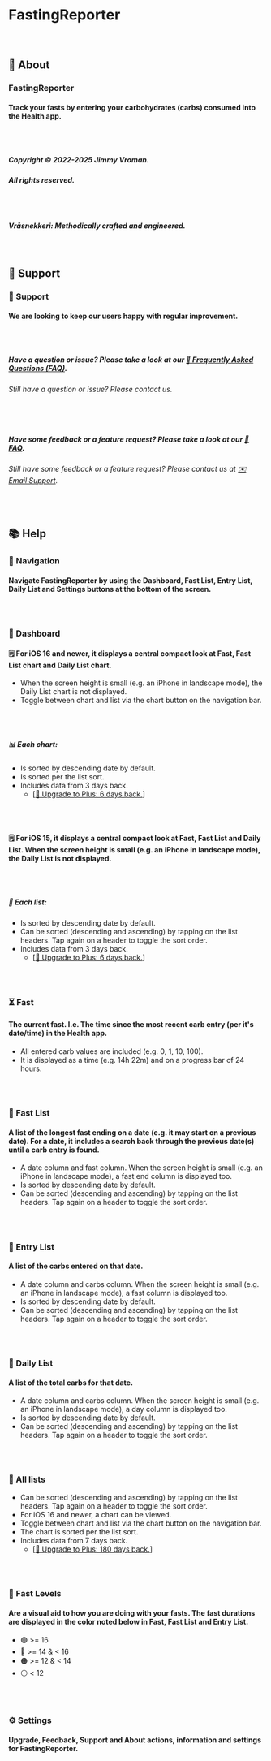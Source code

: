 # FastingReporter

###### &nbsp;  

## 📖 About
### FastingReporter
#### Track your fasts by entering your carbohydrates (carbs) consumed into the Health app.

###### &nbsp;  

##### Copyright © 2022-2025 Jimmy Vroman.
##### All rights reserved.

###### &nbsp;  

##### Vråsnekkeri: Methodically crafted and engineered.

###### &nbsp;  

## 🛟 Support
###  📧 Support
#### We are looking to keep our users happy with regular improvement.

###### &nbsp;  

##### Have a question or issue? Please take a look at our [📌 Frequently Asked Questions (FAQ)](http://vraasnekkeri.com/faq/).
###### Still have a question or issue? Please contact us.

###### &nbsp;  

##### Have some feedback or a feature request? Please take a look at our [📌 FAQ](http://vraasnekkeri.com/faq/).
###### Still have some feedback or a feature request? Please contact us at [✉️ Email Support](mailto:support@vraasnekkeri.com?subject=FastingReporter%20Support%3A%20Feedback%7CFeature%7CIssue%3A&body=Please%20describe%20your%20feedback,%20feature%20request%20or%20issue%20below.%0A----------------------------------%0A%20).

###### &nbsp;  

## 📚 Help
### 🧭 Navigation
#### Navigate FastingReporter by using the Dashboard, Fast List, Entry List, Daily List and Settings buttons at the bottom of the screen.

###### &nbsp;  

### 🚗 Dashboard
#### 🗒️ For iOS 16 and newer, it displays a central compact look at Fast, Fast List chart and Daily List chart.
+ When the screen height is small (e.g. an iPhone in landscape mode), the Daily List chart is not displayed.
+ Toggle between chart and list via the chart button on the navigation bar.

###### &nbsp;  

##### 📊 Each chart:
+ Is sorted by descending date by default.
+ Is sorted per the list sort.
+ Includes data from 3 days back.
    + [[🚀 Upgrade to Plus: 6 days back.](http://vraasnekkeri.com/apps/)]

###### &nbsp;  

#### 🗒️ For iOS 15, it displays a central compact look at Fast, Fast List and Daily List. When the screen height is small (e.g. an iPhone in landscape mode), the Daily List is not displayed.

###### &nbsp;  

##### 🧾 Each list:
+ Is sorted by descending date by default.
+ Can be sorted (descending and ascending) by tapping on the list headers. Tap again on a header to toggle the sort order.
+ Includes data from 3 days back.
    + [[🚀 Upgrade to Plus: 6 days back.](http://vraasnekkeri.com/apps/)]

###### &nbsp;  

### ⏳ Fast
#### The current fast. I.e. The time since the most recent carb entry (per it's date/time) in the Health app.
+ All entered carb values are included (e.g. 0, 1, 10, 100).
+ It is displayed as a time (e.g. 14h 22m) and on a progress bar of 24 hours.

###### &nbsp;  

### 🧾 Fast List
#### A list of the longest fast ending on a date (e.g. it may start on a previous date). For a date, it includes a search back through the previous date(s) until a carb entry is found.
+ A date column and fast column. When the screen height is small (e.g. an iPhone in landscape mode), a fast end column is displayed too.
+ Is sorted by descending date by default.
+ Can be sorted (descending and ascending) by tapping on the list headers. Tap again on a header to toggle the sort order.

###### &nbsp;  

### 🧾 Entry List
#### A list of the carbs entered on that date.
+ A date column and carbs column. When the screen height is small (e.g. an iPhone in landscape mode), a fast column is displayed too.
+ Is sorted by descending date by default.
+ Can be sorted (descending and ascending) by tapping on the list headers. Tap again on a header to toggle the sort order.

###### &nbsp;  

### 🧾 Daily List
#### A list of the total carbs for that date.
+ A date column and carbs column. When the screen height is small (e.g. an iPhone in landscape mode), a day column is displayed too.
+ Is sorted by descending date by default.
+ Can be sorted (descending and ascending) by tapping on the list headers. Tap again on a header to toggle the sort order.

###### &nbsp;  

### 🧾 All lists
+ Can be sorted (descending and ascending) by tapping on the list headers. Tap again on a header to toggle the sort order.
+ For iOS 16 and newer, a chart can be viewed.
+ Toggle between chart and list via the chart button on the navigation bar.
+ The chart is sorted per the list sort.
+ Includes data from 7 days back.
    + [[🚀 Upgrade to Plus: 180 days back.](http://vraasnekkeri.com/apps/)]

###### &nbsp;  

### 🔑 Fast Levels
#### Are a visual aid to how you are doing with your fasts. The fast durations are displayed in the color noted below in Fast, Fast List and Entry List.
+ 🟢 >= 16
+ 🔵 >= 14 & < 16
+ 🟠 >= 12 & < 14
+ ⚪️ < 12

###### &nbsp;  

### ⚙️ Settings
#### Upgrade, Feedback, Support and About actions, information and settings for FastingReporter.
